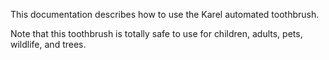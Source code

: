 
This documentation describes how to use the Karel automated toothbrush. 

Note that this toothbrush is totally safe to use for children, adults, pets, wildlife, and trees.
